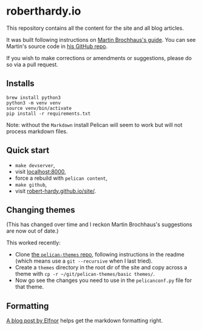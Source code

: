 roberthardy.io
====
This repository contains all the content for the site and all blog articles.

It was built following instructions on [Martin Brochhaus's guide](http://martinbrochhaus.com/pelican2.html). You can see Martin's source code in [his GitHub repo](https://github.com/mbrochh/mbrochh-blog).

If you wish to make corrections or amendments or suggestions, please do so via
a pull request.


Installs
----

    brew install python3
    python3 -m venv venv
    source venv/bin/activate
    pip install -r requirements.txt

Note: without the `Markdown` install Pelican will seem to work but will not
process markdown files.


Quick start
----

- `make devserver`,
- visit [localhost:8000](http://localhost:8000/),
- force a rebuild with `pelican content`,
- `make github`,
- visit [robert-hardy.github.io/site/](https://robert-hardy.github.io/site/).


Changing themes
----

(This has changed over time and I reckon Martin Brochhaus's suggestions are now
out of date.)

This worked recently:
- Clone [the `pelican-themes`
  repo](https://github.com/getpelican/pelican-themes), following instructions
in the readme (which means use a `git --recursive` when I last tried).
- Create a `themes` directory in the root dir of the site and copy across a
  theme with `cp -r ~/git/pelican-themes/basic themes/`.
- Now go see the changes you need to use in the `pelicanconf.py` file for that
  theme.

Formatting
----
[A blog post by
Elfnor](http://elfnor.com/pelican-and-markdown-styling-cheat-sheet.html) helps
get the markdown formatting right.
